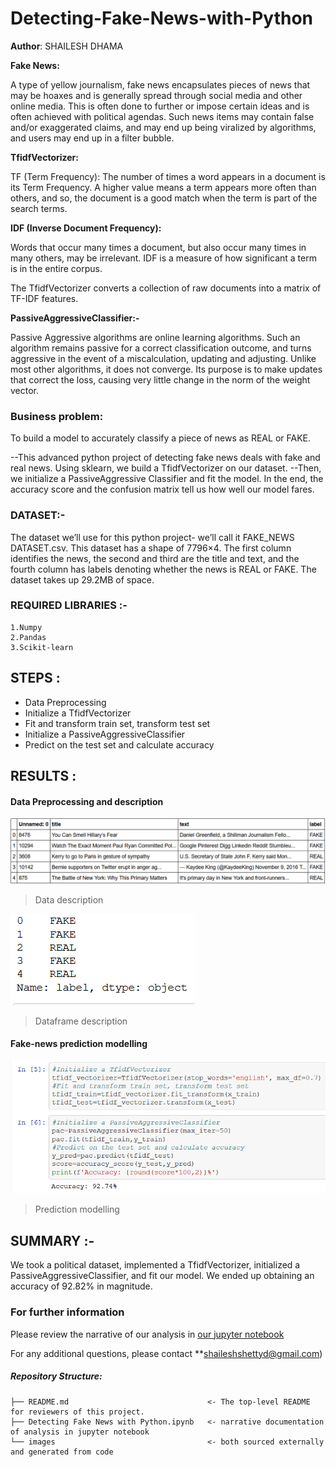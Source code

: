# Detecting-Fake-News-with-Python

**Author**: SHAILESH DHAMA

**Fake News:**

A type of yellow journalism, fake news encapsulates pieces of news that may be hoaxes and is generally spread through social media and other online media. This is often done to further or impose certain ideas and is often achieved with political agendas. 
Such news items may contain false and/or exaggerated claims, and may end up being viralized by algorithms, and users may end up in a filter bubble.

**TfidfVectorizer:**

TF (Term Frequency): The number of times a word appears in a document is its Term Frequency. A higher value means a term appears more often than others, and so, the document is a good match when the term is part of the search terms.

**IDF (Inverse Document Frequency):**

Words that occur many times a document, but also occur many times in many others, may be irrelevant. IDF is a measure of how significant a term is in the entire corpus.

The TfidfVectorizer converts a collection of raw documents into a matrix of TF-IDF features.

**PassiveAggressiveClassifier:-**

Passive Aggressive algorithms are online learning algorithms. Such an algorithm remains passive for a correct classification outcome, and turns aggressive in the event of a miscalculation, updating and adjusting. 
Unlike most other algorithms, it does not converge. Its purpose is to make updates that correct the loss, causing very little change in the norm of the weight vector.

### Business problem:

To build a model to accurately classify a piece of news as REAL or FAKE.

--This advanced python project of detecting fake news deals with fake and real news. Using sklearn, we build a TfidfVectorizer on our dataset. 
--Then, we initialize a PassiveAggressive Classifier and fit the model. In the end, the accuracy score and the confusion matrix tell us how well our model fares.

### DATASET:-

The dataset we’ll use for this python project- we’ll call it FAKE_NEWS DATASET.csv. This dataset has a shape of 7796×4. 
The first column identifies the news, the second and third are the title and text, and the fourth column has labels denoting whether the news is REAL or FAKE. 
The dataset takes up 29.2MB of space.

### REQUIRED LIBRARIES :-

    1.Numpy
    2.Pandas
    3.Scikit-learn

## STEPS :

- Data Preprocessing
- Initialize a TfidfVectorizer
- Fit and transform train set, transform test set
- Initialize a PassiveAggressiveClassifier
- Predict on the test set and calculate accuracy

## RESULTS :

#### Data Preprocessing and description
![graph1](./FAKE1.PNG)
> Data description

![graph2](./FAKE2.PNG)
> Dataframe description

#### Fake-news prediction modelling

![graph3](./FAKE3.PNG)
> Prediction modelling

## SUMMARY :-

We took a political dataset, implemented a TfidfVectorizer, initialized a PassiveAggressiveClassifier, and fit our model. We ended up obtaining an accuracy of 92.82% in magnitude.

### For further information
Please review the narrative of our analysis in [our jupyter notebook](./Detecting%20Fake%20News%20with%20Python.ipynb)

For any additional questions, please contact **shaileshshettyd@gmail.com)

##### Repository Structure:

```
├── README.md                               <- The top-level README for reviewers of this project.
├── Detecting Fake News with Python.ipynb   <- narrative documentation of analysis in jupyter notebook
└── images                                  <- both sourced externally and generated from code
```
